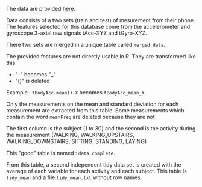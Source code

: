The data are provided [here](https://d396qusza40orc.cloudfront.net/getdata%2Fprojectfiles%2FUCI%20HAR%20Dataset.zip).

Data consists of a two sets (train and test) of mesurement from their phone. 
The features selected for this database come from the accelerometer and gyroscope 3-axial raw signals tAcc-XYZ and tGyro-XYZ.


There two sets are merged in a  unique table called `merged_data`.

The provided features are not directly usable in R. They are transformed like this 

* "-" becomes "_"
* "()" is deleted

Example : `tBodyAcc-mean()-X` becomes `tBodyAcc_mean_X`.

Only the measurements on the mean and standard deviation for each measurement are extracted from this table.
Some measurements which contain the word `meanFreq` are deleted because they are not 

The first column is the subject (1 to 30) and the second is the activity during the measurement (WALKING, WALKING\_UPSTAIRS, WALKING_DOWNSTAIRS, SITTING, STANDING, LAYING)

This "good" table is named : `data_complete`.

From this table, a second independent tidy data set is created with the average of each variable for each activity and each subject. This table is `tidy_mean` and a file `tidy_mean.txt` without row names.



